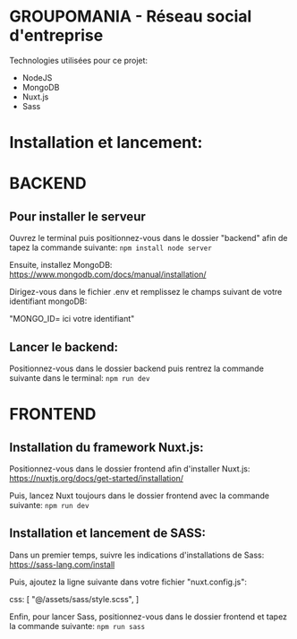# GROUPOMANIA - Réseau social d'entreprise

Technologies utilisées pour ce projet:

- NodeJS
- MongoDB
- Nuxt.js
- Sass

# Installation et lancement:

# BACKEND

## Pour installer le serveur

Ouvrez le terminal puis positionnez-vous dans le dossier "backend" afin de tapez la commande suivante:
`npm install node server`

Ensuite, installez MongoDB:
https://www.mongodb.com/docs/manual/installation/

Dirigez-vous dans le fichier .env et remplissez le champs suivant de votre identifiant mongoDB:

"MONGO_ID= ici votre identifiant"

## Lancer le backend:

Positionnez-vous dans le dossier backend puis rentrez la commande suivante dans le terminal:
`npm run dev`

# FRONTEND

## Installation du framework Nuxt.js:

Positionnez-vous dans le dossier frontend afin d'installer Nuxt.js:
https://nuxtjs.org/docs/get-started/installation/

Puis, lancez Nuxt toujours dans le dossier frontend avec la commande suivante:
`npm run dev`

## Installation et lancement de SASS:

Dans un premier temps, suivre les indications d'installations de Sass:
https://sass-lang.com/install

Puis, ajoutez la ligne suivante dans votre fichier "nuxt.config.js":

css: [
"@/assets/sass/style.scss",
]

Enfin, pour lancer Sass, positionnez-vous dans le dossier frontend et tapez la commande suivante:
`npm run sass`
